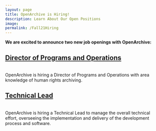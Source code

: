 ```yaml
---
layout: page
title: OpenArchive is Hiring!
description: Learn About Our Open Positions
image: 
permalink: /Fall21Hiring
---
```


<div style="width: 100%; text-align: left;">
  <p><b>We are excited to announce two new job openings with OpenArchive:</b></p>
  
 <p><h2><a href="https://open-archive.org/DPOJob" target="_blank">Director of Programs and Operations</a></h2></p>
 <br>OpenArchive is hiring a Director of Programs and Operations with area knowledge of human rights archiving.</p>
  
 <p><h2><a href="https://open-archive.org/TLJob" target="_blank">Technical Lead</a></h2></p>
<br>OpenArchive is hiring a Technical Lead to manage the overall technical effort, overseeing the implementation and delivery of the development process and software.




